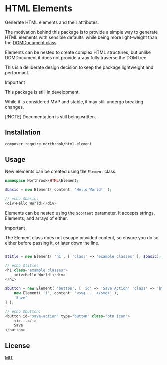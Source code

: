 # HTML Elements

Generate HTML elements and their attributes.

The motivation behind this package is to provide a simple way to generate HTML elements
with sensible defaults, while being more light-weight than the [DOMDocument class](https://www.php.net/manual/en/class.domdocument.php).

Elements can be nested to create complex HTML structures, but unlike DOMDocument it does not provide a way fully traverse the DOM tree.

This is a deliberate design decision to keep the package lightweight and performant.

> [!IMPORTANT]
> This package is still in development.
>
> While it is considered MVP and stable, it may still undergo breaking changes.
> 
> [!NOTE]
> Documentation is still being written. 

## Installation

```bash
composer require northrook/html-element
``` 

## Usage

New elements can be created using the `Element` class:

```php
namespace Northrook\HTML\Element;

$basic = new Element( content: 'Hello World!' );

// echo $basic;
<div>Hello World!</div>
```

Elements can be nested using the `$content` parameter.
It accepts strings, Elements, and arrays of either.

>[!IMPORTANT]
>The Element class does not escape provided content, so ensure you do so either before passing it, or later down the line.

```php

$title = new Element( 'h1', [ 'class' => 'example classes' ], $basic);

// echo $title;
<h1 class="example classes">
    <div>Hello World!</div>
</h1>

$button = new Element( 'button', [ 'id' => 'Save Action' 'class' => 'btn icon' ], content: [
    new Element( 'i', content: '<svg ... </svg>' ),
    'Save'
] );

// echo $button;
<button id="save-action" type="button" class="btn icon">
    <i>...</i>
    Save
</button>
```

## License
[MIT](https://github.com/northrook/html-element/blob/main/LICENSE)